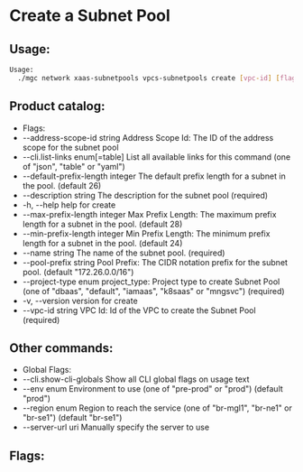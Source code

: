 # Create a Subnet Pool

## Usage:
```bash
Usage:
  ./mgc network xaas-subnetpools vpcs-subnetpools create [vpc-id] [flags]
```

## Product catalog:
- Flags:
- --address-scope-id string         Address Scope Id: The ID of the address scope for the subnet pool
- --cli.list-links enum[=table]     List all available links for this command (one of "json", "table" or "yaml")
- --default-prefix-length integer   The default prefix length for a subnet in the pool. (default 26)
- --description string              The description for the subnet pool (required)
- -h, --help                            help for create
- --max-prefix-length integer       Max Prefix Length: The maximum prefix length for a subnet in the pool. (default 28)
- --min-prefix-length integer       Min Prefix Length: The minimum prefix length for a subnet in the pool. (default 24)
- --name string                     The name of the subnet pool. (required)
- --pool-prefix string              Pool Prefix: The CIDR notation prefix for the subnet pool. (default "172.26.0.0/16")
- --project-type enum               project_type: Project type to create Subnet Pool (one of "dbaas", "default", "iamaas", "k8saas" or "mngsvc") (required)
- -v, --version                         version for create
- --vpc-id string                   VPC Id: Id of the VPC to create the Subnet Pool (required)

## Other commands:
- Global Flags:
- --cli.show-cli-globals   Show all CLI global flags on usage text
- --env enum               Environment to use (one of "pre-prod" or "prod") (default "prod")
- --region enum            Region to reach the service (one of "br-mgl1", "br-ne1" or "br-se1") (default "br-se1")
- --server-url uri         Manually specify the server to use

## Flags:
```bash

```

